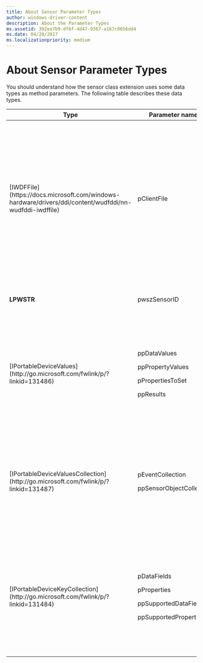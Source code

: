 ```yaml
---
title: About Sensor Parameter Types
author: windows-driver-content
description: About the Parameter Types
ms.assetid: 392ea7b9-df6f-4d47-9367-a167c0656dd4
ms.date: 04/20/2017
ms.localizationpriority: medium
---
```


# About Sensor Parameter Types


You should understand how the sensor class extension uses some data types as method parameters. The following table describes these data types.

<table>
<colgroup>
<col width="33%" />
<col width="33%" />
<col width="33%" />
</colgroup>
<thead>
<tr class="header">
<th>Type</th>
<th>Parameter names</th>
<th>Meaning</th>
</tr>
</thead>
<tbody>
<tr class="odd">
<td><p>[IWDFFile](https://docs.microsoft.com/windows-hardware/drivers/ddi/content/wudfddi/nn-wudfddi-iwdffile)</p></td>
<td><p>pClientFile</p></td>
<td><p>This UMDF COM interface represents a file object that the platform associates with a client application. Although sensor method calls always supply this type as a valid interface pointer, it is intended to be used as an ID for the application. The address that the pointer contains is a unique number that can identify the client application. Be aware that this value is distinct from the address of the pointer itself. Do not use the address-of operator (&) to retrieve an ID. Use the pointer itself.</p>
<p>If you choose to use this pointer to access the underlying object, remember to call AddRef through the pointer initially, and to call Release when you have finished.</p></td>
</tr>
<tr class="even">
<td><p><strong>LPWSTR</strong></p></td>
<td><p>pwszSensorID</p></td>
<td><p>This string is a unique ID that is provided by the driver for a particular sensor. This ID must be unique for each sensor on a particular device.</p></td>
</tr>
<tr class="odd">
<td><p>[IPortableDeviceValues](http://go.microsoft.com/fwlink/p/?linkid=131486)</p></td>
<td><p>ppDataValues</p>
<p>ppPropertyValues</p>
<p>pPropertiesToSet</p>
<p>ppResults</p></td>
<td><p>This WPD interface provides a convenient way to create a property bag of name/value pairs. <strong>PROPERTYKEY</strong>s represent names and <strong>PROPVARIANT</strong>s represent values. The DDI uses this interface both to set and retrieve sets of values, or for a single value.</p>
<p>You can retrieve this interface from a method or, if a new object is required, by calling CoCreateInstance with <strong>CLSID_PortableDeviceValues</strong>.</p></td>
</tr>
<tr class="even">
<td><p>[IPortableDeviceValuesCollection](http://go.microsoft.com/fwlink/p/?linkid=131487)</p></td>
<td><p>pEventCollection</p>
<p>ppSensorObjectCollection</p></td>
<td><p>This WPD interface contains a collection of [IPortableDeviceValues](http://go.microsoft.com/fwlink/p/?linkid=131486) objects. DDI methods that use this interface enable you to provide several sets of data at the same time, such as multiple events or information about multiple sensors.</p>
<p>You can retrieve this interface from a method or, if a new object is required, by calling CoCreateInstance with <strong>CLSID_PortableDeviceValuesCollection</strong>.</p></td>
</tr>
<tr class="odd">
<td><p>[IPortableDeviceKeyCollection](http://go.microsoft.com/fwlink/p/?linkid=131484)</p></td>
<td><p>pDataFields</p>
<p>pProperties</p>
<p>ppSupportedDataFields</p>
<p>ppSupportedProperties</p></td>
<td><p>This WPD interface contains a collection of <strong>PROPERTYKEY</strong>s. These keys represent property names that can be stored by [IPortableDeviceValues](http://go.microsoft.com/fwlink/p/?linkid=131486). The DDI uses this collection object both for setting and retrieving sets of property names, or a single name.</p>
<p>You can retrieve this interface from a method or, if a new object is required, by calling CoCreateInstance with <strong>CLSID_PortableDeviceKeyCollection</strong>.</p></td>
</tr>
</tbody>
</table>

 

 

 




